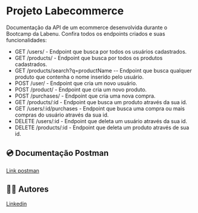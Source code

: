 # Projeto Labecommerce

Documentação da API de um ecommerce desenvolvida durante o Bootcamp da Labenu. Confira todos os endpoints criados e suas funcionalidades: 

+ GET /users/ - Endpoint que busca por todos os usuários cadastrados.
+ GET /products/ - Endpoint que busca por todos os produtos cadastrados.
+ GET /products/search?q=productName -- Endpoint que busca qualquer produto que contenha o nome inserido pelo usuário.
+ POST /user/ - Endpoint que cria um novo usuário.
+ POST /product/ - Endpoint que cria um novo produto.
+ POST /purchases/ - Endpoint que cria uma nova compra.
+ GET /products/:id - Endpoint que busca um produto através da sua id.
+ GET /users/:id/purchases - Endpoint que busca uma compra ou mais compras do usuário através da sua id.
+ DELETE /users/:id - Endpoint que deleta um usuário através da sua id.
+ DELETE /products/:id - Endpoint que deleta um produto através de sua id.


## 💿 Documentação Postman

[Link postman](https://documenter.getpostman.com/view/24461088/2s8ZDU6QLr)


## 👩‍💻 Autores

[Linkedin](https://www.linkedin.com/ingiovana-ferreira-tiburtino-475486216/)
